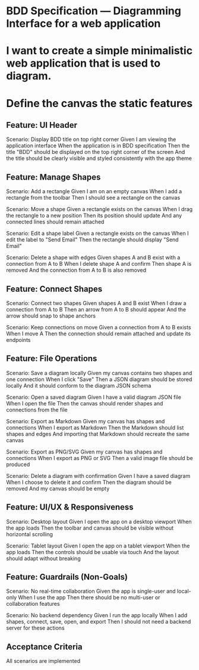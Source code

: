 # BDD Specification — Diagramming Interface for a web application
 
# I want to create a simple minimalistic web application that is used to diagram.
# Define the canvas the static features

## Feature: UI Header

Scenario: Display BDD title on top right corner
  Given I am viewing the application interface
  When the application is in BDD specification
  Then the title "BDD" should be displayed on the top right corner of the screen
  And the title should be clearly visible and styled consistently with the app theme


## Feature: Manage Shapes
Scenario: Add a rectangle
  Given I am on an empty canvas
  When I add a rectangle from the toolbar
  Then I should see a rectangle on the canvas

Scenario: Move a shape
  Given a rectangle exists on the canvas
  When I drag the rectangle to a new position
  Then its position should update
  And any connected lines should remain attached

Scenario: Edit a shape label
  Given a rectangle exists on the canvas
  When I edit the label to "Send Email"
  Then the rectangle should display "Send Email"

Scenario: Delete a shape with edges
  Given shapes A and B exist with a connection from A to B
  When I delete shape A and confirm
  Then shape A is removed
  And the connection from A to B is also removed

## Feature: Connect Shapes
Scenario: Connect two shapes
  Given shapes A and B exist
  When I draw a connection from A to B
  Then an arrow from A to B should appear
  And the arrow should snap to shape anchors

Scenario: Keep connections on move
  Given a connection from A to B exists
  When I move A
  Then the connection should remain attached and update its endpoints

## Feature: File Operations
Scenario: Save a diagram locally
  Given my canvas contains two shapes and one connection
  When I click "Save"
  Then a JSON diagram should be stored locally
  And it should conform to the diagram JSON schema

Scenario: Open a saved diagram
  Given I have a valid diagram JSON file
  When I open the file
  Then the canvas should render shapes and connections from the file

Scenario: Export as Markdown
  Given my canvas has shapes and connections
  When I export as Markdown
  Then the Markdown should list shapes and edges
  And importing that Markdown should recreate the same canvas

Scenario: Export as PNG/SVG
  Given my canvas has shapes and connections
  When I export as PNG or SVG
  Then a valid image file should be produced

Scenario: Delete a diagram with confirmation
  Given I have a saved diagram
  When I choose to delete it and confirm
  Then the diagram should be removed
  And my canvas should be empty

## Feature: UI/UX & Responsiveness
Scenario: Desktop layout
  Given I open the app on a desktop viewport
  When the app loads
  Then the toolbar and canvas should be visible without horizontal scrolling

Scenario: Tablet layout
  Given I open the app on a tablet viewport
  When the app loads
  Then the controls should be usable via touch
  And the layout should adapt without breaking

## Feature: Guardrails (Non-Goals)
Scenario: No real-time collaboration
  Given the app is single-user and local-only
  When I use the app
  Then there should be no multi-user or collaboration features

Scenario: No backend dependency
  Given I run the app locally
  When I add shapes, connect, save, open, and export
  Then I should not need a backend server for these actions

## Acceptance Criteria
All scenarios are implemented
